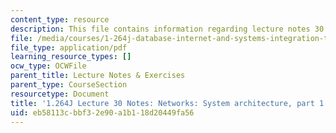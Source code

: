 ```yaml
---
content_type: resource
description: This file contains information regarding lecture notes 30.
file: /media/courses/1-264j-database-internet-and-systems-integration-technologies-fall-2013/eb58113cbbf32e90a1b118d20449fa56_MIT1_264JF13_lect_30.pdf
file_type: application/pdf
learning_resource_types: []
ocw_type: OCWFile
parent_title: Lecture Notes & Exercises
parent_type: CourseSection
resourcetype: Document
title: '1.264J Lecture 30 Notes: Networks: System architecture, part 1'
uid: eb58113c-bbf3-2e90-a1b1-18d20449fa56
---
```

